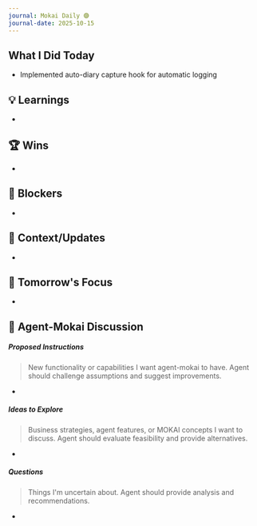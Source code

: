 ```yaml
---
journal: Mokai Daily 🟣
journal-date: 2025-10-15
---
```



## What I Did Today

- Implemented auto-diary capture hook for automatic logging



## 💡 Learnings

-



## 🏆 Wins

-



## 🚨 Blockers

-



## 📝 Context/Updates

-



## 🎯 Tomorrow's Focus

-


## 🤖 Agent-Mokai Discussion

##### Proposed Instructions
> New functionality or capabilities I want agent-mokai to have. Agent should challenge assumptions and suggest improvements.

-

##### Ideas to Explore
> Business strategies, agent features, or MOKAI concepts I want to discuss. Agent should evaluate feasibility and provide alternatives.

-

##### Questions
> Things I'm uncertain about. Agent should provide analysis and recommendations.

-
